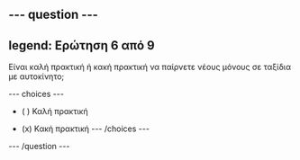 --- question ---
---
legend: Ερώτηση 6 από 9
---

Είναι καλή πρακτική ή κακή πρακτική να παίρνετε νέους μόνους σε ταξίδια με αυτοκίνητο;

--- choices ---
- ( ) Καλή πρακτική

- (x) Κακή πρακτική
--- /choices ---

--- /question ---
